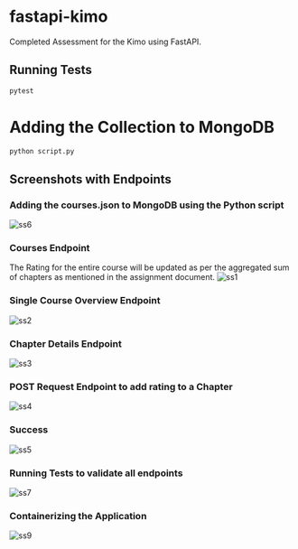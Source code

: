# fastapi-kimo

Completed Assessment for the Kimo using FastAPI.

## Running Tests
```py
pytest
```

# Adding the Collection to MongoDB
```py
python script.py
```

## Screenshots with Endpoints

### Adding the courses.json to MongoDB using the Python script
![ss6](https://user-images.githubusercontent.com/68660002/230711957-bb3b98a8-f9e1-43b4-a961-fb6505152bb4.png)

### Courses Endpoint
The Rating for the entire course will be updated as per the aggregated sum of chapters as mentioned in the assignment document. 
![ss1](https://user-images.githubusercontent.com/68660002/230711960-c831ac8a-e9c4-49f3-a01f-48688f17471d.png)

### Single Course Overview Endpoint
![ss2](https://user-images.githubusercontent.com/68660002/230711951-9e73a391-e5e2-45d9-a14b-13cb7ce8dfc0.png)

### Chapter Details Endpoint
![ss3](https://user-images.githubusercontent.com/68660002/230711953-6909f735-7733-4627-b2ed-8fa71efbe20e.png)

### POST Request Endpoint to add rating to a Chapter
![ss4](https://user-images.githubusercontent.com/68660002/230711954-3f6c5fb0-56de-4a0d-bd77-d3bb469b4c58.png)

### Success
![ss5](https://user-images.githubusercontent.com/68660002/230711955-dc832fa3-5332-4b31-8d08-c1af8ae72183.png)

### Running Tests to validate all endpoints
![ss7](https://user-images.githubusercontent.com/68660002/230711959-553b0c6d-cc4c-4315-a2bf-a9b049b0c8a2.png)

### Containerizing the Application 
![ss9](https://user-images.githubusercontent.com/68660002/230712145-781800a3-165e-4a9a-9002-cbbd6b923946.png)

